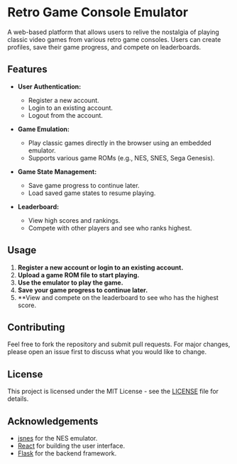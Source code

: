 
# Retro Game Console Emulator

A web-based platform that allows users to relive the nostalgia of playing classic video games from various retro game consoles. Users can create profiles, save their game progress, and compete on leaderboards.

## Features

- **User Authentication:**
  - Register a new account.
  - Login to an existing account.
  - Logout from the account.

- **Game Emulation:**
  - Play classic games directly in the browser using an embedded emulator.
  - Supports various game ROMs (e.g., NES, SNES, Sega Genesis).

- **Game State Management:**
  - Save game progress to continue later.
  - Load saved game states to resume playing.

- **Leaderboard:**
  - View high scores and rankings.
  - Compete with other players and see who ranks highest.

## Usage

1. **Register a new account or login to an existing account.**
2. **Upload a game ROM file to start playing.**
3. **Use the emulator to play the game.**
4. **Save your game progress to continue later.**
5. **View and compete on the leaderboard to see who has the highest score.

## Contributing

Feel free to fork the repository and submit pull requests. For major changes, please open an issue first to discuss what you would like to change.

## License

This project is licensed under the MIT License - see the [LICENSE](LICENSE) file for details.

## Acknowledgements

- [jsnes](https://github.com/bfirsh/jsnes) for the NES emulator.
- [React](https://reactjs.org/) for building the user interface.
- [Flask](https://flask.palletsprojects.com/) for the backend framework.
